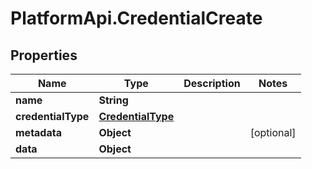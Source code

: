 # PlatformApi.CredentialCreate

## Properties

Name | Type | Description | Notes
------------ | ------------- | ------------- | -------------
**name** | **String** |  |
**credentialType** | [**CredentialType**](CredentialType.md) |  |
**metadata** | **Object** |  | [optional]
**data** | **Object** |  |
